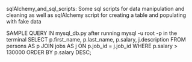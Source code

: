sqlAlchemy_and_sql_scripts: Some sql scripts for data manipulation and cleaning as well as sqlAlchemy script for creating a table and populating with fake data


SAMPLE QUERY IN mysql_db.py after running mysql -u root -p in the terminal
SELECT
  p.first_name,
  p.last_name,
  p.salary,
  j.description
FROM
  persons AS p
JOIN
  jobs AS j ON
  p.job_id = j.job_id
WHERE 
  p.salary > 130000
ORDER BY
  p.salary DESC;
